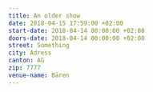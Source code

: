 ```yaml
---
title: An older show
date: 2018-04-15 17:59:00 +02:00
start-date: 2018-04-14 00:00:00 +02:00
doors-date: 2018-04-14 00:00:00 +02:00
street: Something
city: Adress
canton: AG
zip: 7777
venue-name: Bären
---
```


